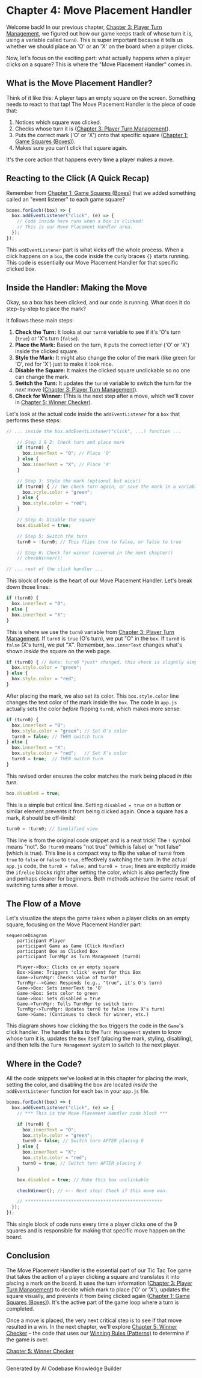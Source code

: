 # Chapter 4: Move Placement Handler

Welcome back! In our previous chapter, [Chapter 3: Player Turn Management](03_player_turn_management_.md), we figured out how our game keeps track of whose turn it is, using a variable called `turn0`. This is super important because it tells us whether we should place an 'O' or an 'X' on the board when a player clicks.

Now, let's focus on the exciting part: what actually happens *when* a player clicks on a square? This is where the "Move Placement Handler" comes in.

## What is the Move Placement Handler?

Think of it like this: A player taps an empty square on the screen. Something needs to react to that tap! The Move Placement Handler is the piece of code that:

1.  Notices which square was clicked.
2.  Checks whose turn it is ([Chapter 3: Player Turn Management](03_player_turn_management_.md)).
3.  Puts the correct mark ('O' or 'X') onto that specific square ([Chapter 1: Game Squares (Boxes)](01_game_squares__boxes__.md)).
4.  Makes sure you can't click that square again.

It's the core action that happens every time a player makes a move.

## Reacting to the Click (A Quick Recap)

Remember from [Chapter 1: Game Squares (Boxes)](01_game_squares__boxes__.md) that we added something called an "event listener" to each game square?

```javascript
boxes.forEach((box) => {
  box.addEventListener("click", (e) => {
    // Code inside here runs when a box is clicked!
    // This is our Move Placement Handler area.
  });
});
```

This `addEventListener` part is what kicks off the whole process. When a click happens on a `box`, the code inside the curly braces `{}` starts running. This code is essentially our Move Placement Handler for that specific clicked box.

## Inside the Handler: Making the Move

Okay, so a box has been clicked, and our code is running. What does it do step-by-step to place the mark?

It follows these main steps:

1.  **Check the Turn:** It looks at our `turn0` variable to see if it's 'O's turn (`true`) or 'X's turn (`false`).
2.  **Place the Mark:** Based on the turn, it puts the correct letter ('O' or 'X') inside the clicked square.
3.  **Style the Mark:** It might also change the color of the mark (like green for 'O', red for 'X') just to make it look nice.
4.  **Disable the Square:** It makes the clicked square unclickable so no one can change the mark.
5.  **Switch the Turn:** It updates the `turn0` variable to switch the turn for the *next* move ([Chapter 3: Player Turn Management](03_player_turn_management_.md)).
6.  **Check for Winner:** (This is the next step after a move, which we'll cover in [Chapter 5: Winner Checker](05_winner_checker_.md)).

Let's look at the actual code inside the `addEventListener` for a `box` that performs these steps:

```javascript
// ... inside the box.addEventListener("click", ...) function ...

    // Step 1 & 2: Check turn and place mark
    if (turn0) {
      box.innerText = "O"; // Place 'O'
    } else {
      box.innerText = "X"; // Place 'X'
    }

    // Step 3: Style the mark (optional but nice!)
    if (turn0) { // (We check turn again, or save the mark in a variable)
      box.style.color = "green";
    } else {
      box.style.color = "red";
    }

    // Step 4: Disable the square
    box.disabled = true;

    // Step 5: Switch the turn
    turn0 = !turn0; // This flips true to false, or false to true

    // Step 6: Check for winner (covered in the next chapter!)
    // checkWinner();

// ... rest of the click handler ...
```

This block of code is the heart of our Move Placement Handler. Let's break down those lines:

```javascript
if (turn0) {
  box.innerText = "O";
} else {
  box.innerText = "X";
}
```

This is where we use the `turn0` variable from [Chapter 3: Player Turn Management](03_player_turn_management_.md). If `turn0` is `true` (O's turn), we put "O" in the `box`. If `turn0` is `false` (X's turn), we put "X". Remember, `box.innerText` changes what's shown *inside* the square on the web page.

```javascript
if (turn0) { // Note: turn0 *just* changed, this check is slightly simplified
  box.style.color = "green";
} else {
  box.style.color = "red";
}
```

After placing the mark, we also set its color. This `box.style.color` line changes the text color of the mark inside the `box`. The code in `app.js` actually sets the color *before* flipping `turn0`, which makes more sense:

```javascript
if (turn0) {
  box.innerText = "O";
  box.style.color = "green"; // Set O's color
  turn0 = false; // THEN switch turn
} else {
  box.innerText = "X";
  box.style.color = "red";   // Set X's color
  turn0 = true;  // THEN switch turn
}
```
This revised order ensures the color matches the mark being placed *in this turn*.

```javascript
box.disabled = true;
```

This is a simple but critical line. Setting `disabled = true` on a button or similar element prevents it from being clicked again. Once a square has a mark, it should be off-limits!

```javascript
turn0 = !turn0; // Simplified view
```

This line is from the original code snippet and is a neat trick! The `!` symbol means "not". So `!turn0` means "not true" (which is false) or "not false" (which is true). This line is a compact way to flip the value of `turn0` from `true` to `false` or `false` to `true`, effectively switching the turn. In the actual `app.js` code, the `turn0 = false;` and `turn0 = true;` lines are explicitly inside the `if/else` blocks right after setting the color, which is also perfectly fine and perhaps clearer for beginners. Both methods achieve the same result of switching turns after a move.

## The Flow of a Move

Let's visualize the steps the game takes when a player clicks on an empty square, focusing on the Move Placement Handler part:

```mermaid
sequenceDiagram
    participant Player
    participant Game as Game (Click Handler)
    participant Box as Clicked Box
    participant TurnMgr as Turn Management (turn0)

    Player->Box: Clicks on an empty square
    Box->Game: Triggers 'click' event for this Box
    Game->TurnMgr: Checks value of turn0?
    TurnMgr-->Game: Responds (e.g., "true", it's O's turn)
    Game->Box: Sets innerText to 'O'
    Game->Box: Sets color to green
    Game->Box: Sets disabled = true
    Game->TurnMgr: Tells TurnMgr to switch turn
    TurnMgr->TurnMgr: Updates turn0 to false (now X's turn)
    Game->Game: (Continues to check for winner, etc.)
```

This diagram shows how clicking the `Box` triggers the code in the `Game`'s click handler. The handler talks to the `Turn Management` system to know whose turn it is, updates the `Box` itself (placing the mark, styling, disabling), and then tells the `Turn Management` system to switch to the next player.

## Where in the Code?

All the code snippets we've looked at in this chapter for placing the mark, setting the color, and disabling the box are located *inside* the `addEventListener` function for each `box` in your `app.js` file.

```javascript
boxes.forEach((box) => {
  box.addEventListener("click", (e) => {
    // *** This is the Move Placement Handler code block ***

    if (turn0) {
      box.innerText = "O";
      box.style.color = "green";
      turn0 = false; // Switch turn AFTER placing O
    } else {
      box.innerText = "X";
      box.style.color = "red";
      turn0 = true; // Switch turn AFTER placing X
    }

    box.disabled = true; // Make this box unclickable

    checkWinner(); // <-- Next step! Check if this move won.

    // ***************************************************
  });
});
```

This single block of code runs every time a player clicks one of the 9 squares and is responsible for making that specific move happen on the board.

## Conclusion

The Move Placement Handler is the essential part of our Tic Tac Toe game that takes the action of a player clicking a square and translates it into placing a mark on the board. It uses the turn information ([Chapter 3: Player Turn Management](03_player_turn_management_.md)) to decide which mark to place ('O' or 'X'), updates the square visually, and prevents it from being clicked again ([Chapter 1: Game Squares (Boxes)](01_game_squares__boxes__.md)). It's the active part of the game loop where a turn is completed.

Once a move is placed, the very next critical step is to see if that move resulted in a win. In the next chapter, we'll explore [Chapter 5: Winner Checker](05_winner_checker_.md) – the code that uses our [Winning Rules (Patterns)](02_winning_rules__patterns__.md) to determine if the game is over.

[Chapter 5: Winner Checker](05_winner_checker_.md)

---

Generated by AI Codebase Knowledge Builder